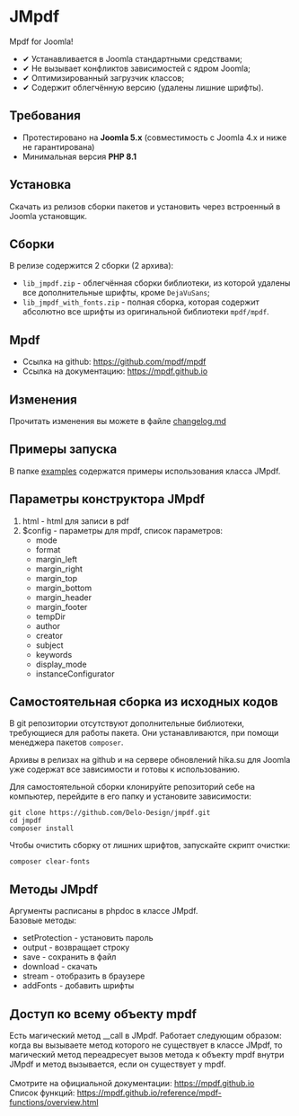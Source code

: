 # JMpdf
Mpdf for Joomla!

- ✔ Устанавливается в Joomla стандартными средствами;
- ✔ Не вызывает конфликтов зависимостей с ядром Joomla;
- ✔ Оптимизированный загрузчик классов;
- ✔ Содержит облегчённую версию (удалены лишние шрифты).

## Требования
- Протестировано на **Joomla 5.x** (совместимость с Joomla 4.x и ниже не гарантирована)
- Минимальная версия **PHP 8.1**

## Установка

Скачать из релизов сборки пакетов и установить через встроенный в Joomla установщик.

## Сборки

В релизе содержится 2 сборки (2 архива):
- `lib_jmpdf.zip` - облегчённая сборки библиотеки, из которой удалены все дополнительные шрифты, кроме `DejaVuSans`;
- `lib_jmpdf_with_fonts.zip` - полная сборка, которая содержит абсолютно все шрифты из оригинальной библиотеки `mpdf/mpdf`.

## Mpdf
- Ссылка на github: https://github.com/mpdf/mpdf
- Ссылка на документацию: https://mpdf.github.io



## Изменения
Прочитать изменения вы можете в файле [changelog.md](https://github.com/Delo-Design/jmpdf/blob/master/changelog.md)

## Примеры запуска
В папке [examples](https://github.com/Delo-Design/jmpdf/blob/master/examples) содержатся примеры использования класса JMpdf.
 
## Параметры конструктора JMpdf

1) html - html для записи в pdf
2) $config - параметры для mpdf, список параметров:
   - mode
   - format
   - margin_left
   - margin_right
   - margin_top
   - margin_bottom
   - margin_header
   - margin_footer
   - tempDir
   - author
   - creator
   - subject
   - keywords
   - display_mode
   - instanceConfigurator

## Самостоятельная сборка из исходных кодов

В git репозитории отсутствуют дополнительные библиотеки, требующиеся для работы пакета. Они устанавливаются, при помощи менеджера пакетов `composer`. 

Архивы в релизах на github и на сервере обновлений hika.su для Joomla уже содержат все зависимости и готовы к использованию.

Для самостоятельной сборки клонируйте репозиторий себе на компьютер, перейдите в его папку и установите зависимости:

```
git clone https://github.com/Delo-Design/jmpdf.git
cd jmpdf
composer install
```

Чтобы очистить сборку от лишних шрифтов, запускайте скрипт очистки:

```
composer clear-fonts
```

## Методы JMpdf

Аргументы расписаны в phpdoc в классе JMpdf. <br/>
Базовые методы:
- setProtection - установить пароль
- output - возвращает строку 
- save - сохранить в файл
- download - скачать
- stream - отобразить в браузере
- addFonts - добавить шрифты


## Доступ ко всему объекту mpdf
Есть магический метод __call в JMpdf.
Работает следующим образом: когда вы вызываете метод которого не существует в классе JMpdf, то магический метод переадресует вызов метода к объекту mpdf внутри JMpdf и метод вызывается, если он существует у mpdf.<br/><br/>
Смотрите на официальной документации: https://mpdf.github.io <br/>
Список функций: https://mpdf.github.io/reference/mpdf-functions/overview.html